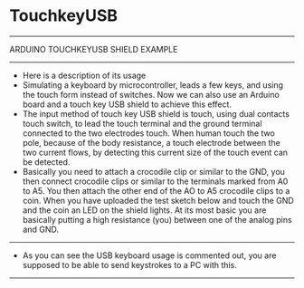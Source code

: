 # TouchkeyUSB
*******
ARDUINO TOUCHKEYUSB SHIELD EXAMPLE
********
- Here is a description of its usage
- Simulating a keyboard by microcontroller, leads a few keys, and using the touch form instead of switches. Now we can also use an Arduino board and a touch key USB shield to achieve this effect.
- The input method of touch key USB shield is touch, using dual contacts touch switch, to lead the touch terminal and the ground terminal connected to the two electrodes touch. When human touch the two pole, because of the body resistance, a touch electrode between the two current flows, by detecting this current size of the touch event can be detected.
- Basically you need to attach a crocodile clip or similar to the GND, you then connect  crocodile clips or similar to the terminals marked from A0 to A5. You then attach the other end of the AO to A5 crocodile clips to a coin. When you have uploaded the test sketch below and touch the GND and the coin an LED on the shield lights. At its most basic you are basically putting a high resistance (you) between one of the analog pins and GND.
******
- As you can see the USB keyboard usage is commented out, you are supposed to be able to send keystrokes to a PC with this.
******

